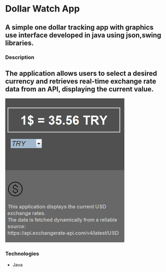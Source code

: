 # Dollar Watch App
A simple one dollar tracking app with graphics use interface developed in java using json,swing libraries.
---
### Description
The application allows users to select a desired currency and retrieves real-time exchange rate data from an API, displaying the current value.
---
![AppImage](DollarWatch/src/AppSS.png)
### Technologies
- Java
